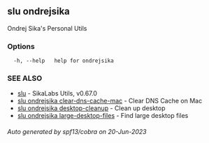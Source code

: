## slu ondrejsika

Ondrej Sika's Personal Utils

### Options

```
  -h, --help   help for ondrejsika
```

### SEE ALSO

* [slu](slu.md)	 - SikaLabs Utils, v0.67.0
* [slu ondrejsika clear-dns-cache-mac](slu_ondrejsika_clear-dns-cache-mac.md)	 - Clear DNS Cache on Mac
* [slu ondrejsika desktop-cleanup](slu_ondrejsika_desktop-cleanup.md)	 - Clean up desktop
* [slu ondrejsika large-desktop-files](slu_ondrejsika_large-desktop-files.md)	 - Find large desktop files

###### Auto generated by spf13/cobra on 20-Jun-2023
